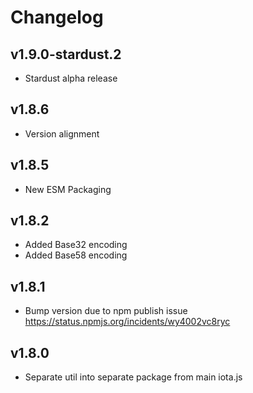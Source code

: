 # Changelog

## v1.9.0-stardust.2

* Stardust alpha release

## v1.8.6

* Version alignment

## v1.8.5

* New ESM Packaging

## v1.8.2

* Added Base32 encoding
* Added Base58 encoding

## v1.8.1

* Bump version due to npm publish issue <https://status.npmjs.org/incidents/wy4002vc8ryc>

## v1.8.0

* Separate util into separate package from main iota.js
